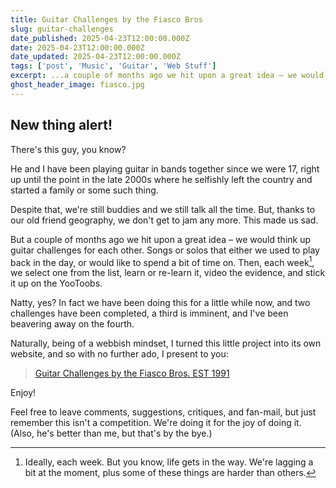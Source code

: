 ```yaml
---
title: Guitar Challenges by the Fiasco Bros
slug: guitar-challenges
date_published: 2025-04-23T12:00:00.000Z
date: 2025-04-23T12:00:00.000Z
date_updated: 2025-04-23T12:00:00.000Z
tags: ['post', 'Music', 'Guitar', 'Web Stuff']
excerpt: ...a couple of months ago we hit upon a great idea – we would think up guitar challenges for each other...
ghost_header_image: fiasco.jpg
---
```


## New thing alert!

There's this guy, you know?

He and I have been playing guitar in bands together since we were 17, right up until the point in the late 2000s where he selfishly left the country and started a family or some such thing.

Despite that, we're still buddies and we still talk all the time. But, thanks to our old friend geography, we don't get to jam any more. This made us sad.

But a couple of months ago we hit upon a great idea – we would think up guitar challenges for each other. Songs or solos that either we used to play back in the day, or would like to spend a bit of time on. Then, each week[^week], we select one from the list, learn or re-learn it, video the evidence, and stick it up on the YooToobs.

Natty, yes? In fact we have been doing this for a little while now, and two challenges have been completed, a third is imminent, and I've been beavering away on the fourth.

Naturally, being of a webbish mindset, I turned this little project into its own website, and so with no further ado, I present to you:

> [Guitar Challenges by the Fiasco Bros. EST 1991](https://fiasco.quest/)

Enjoy!

Feel free to leave comments, suggestions, critiques, and fan-mail, but just remember this isn't a competition. We're doing it for the joy of doing it. (Also, he's better than me, but that's by the bye.)


[^week]: Ideally, each week. But you know, life gets in the way. We're lagging a bit at the moment, plus some of these things are harder than others.
